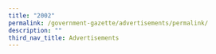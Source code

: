 ```yaml
---
title: "2002"
permalink: /government-gazette/advertisements/permalink/
description: ""
third_nav_title: Advertisements
---
```

